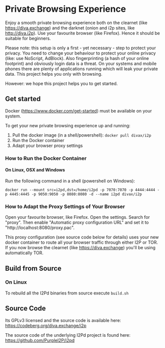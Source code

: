 # Private Browsing Experience
Enjoy a smooth private browsing experience both on the clearnet (like https://diva.exchange) and the darknet (onion and i2p sites, like http://diva.i2p). Use your favourite browser (like Firefox). Hence it should be suitable for beginners.

Please note: this setup is only a first - yet necessary - step to protect your privacy. You need to change your behaviour to protect your online privacy (like: use NoScript, AdBlock). Also fingerprinting (a hash of your online footprint) and obviously login data is a threat. On your systems and mobile phones there are plenty of applications running which will leak your private data. This project helps you only with browsing.

However: we hope this project helps you to get started.

## Get started
Docker (https://www.docker.com/get-started) must be available on your system. 

To get your new private browsing experience up and running:
1. Pull the docker image (in a shell/powershell): `docker pull divax/i2p`
2. Run the Docker container
3. Adapt your browser proxy settings

### How to Run the Docker Container
 
#### On Linux, OSX and Windows
Run the following command in a shell (powershell on Windows):

`docker run --mount src=i2pd,dst=/home/i2pd -p 7070:7070 -p 4444:4444 -p 4445:4445 -p 9050:9050 -p 8080:8080 -d --name i2pd divax/i2p`

### How to Adapt the Proxy Settings of Your Browser
Open your favourite browser, like Firefox. Open the settings. Search for "proxy". Then enable "Automatic proxy configuration URL" and set it to "http://localhost:8080/proxy.pac".

This proxy configuration (see source code below for details) uses your new docker container to route all your browser traffic through either I2P or TOR. If you now browse the clearnet (like https://diva.exchange) you'll be using automatically TOR.    

## Build from Source
### On Linux
To rebuild all the I2Pd binaries from source execute  `build.sh`

## Source Code
Its GPLv3 licensed and the source code is available here:
https://codeberg.org/diva.exchange/i2p

The source code of the underlying I2Pd project is found here: https://github.com/PurpleI2P/i2pd
